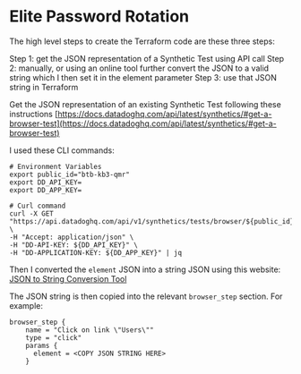 # Elite Password Rotation #

The high level steps to create the Terraform code are these three steps:

Step 1: get the JSON representation of a Synthetic Test using API call
Step 2: manually, or using an online tool further convert the JSON to a valid string which I then set it in the element parameter
Step 3: use that JSON string in Terraform

Get the JSON representation of an existing Synthetic Test following these instructions [https://docs.datadoghq.com/api/latest/synthetics/#get-a-browser-test](https://docs.datadoghq.com/api/latest/synthetics/#get-a-browser-test)

I used these CLI commands:

```
# Environment Variables
export public_id="btb-kb3-qmr"
export DD_API_KEY=
export DD_APP_KEY=

# Curl command
curl -X GET "https://api.datadoghq.com/api/v1/synthetics/tests/browser/${public_id}" \
-H "Accept: application/json" \
-H "DD-API-KEY: ${DD_API_KEY}" \
-H "DD-APPLICATION-KEY: ${DD_APP_KEY}" | jq
```

Then I converted the `element` JSON into a string JSON using this website: [JSON to String Conversion Tool](https://dadroit.com/json-to-string/)

The JSON string is then copied into the relevant `browser_step` section.  For example:

```
browser_step {
    name = "Click on link \"Users\""
    type = "click"
    params {
      element = <COPY JSON STRING HERE>
    }
```
